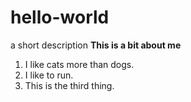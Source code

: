 # hello-world
a short description
**This is a bit about me**
1. I like cats more than dogs.
2. I like to run.
3. This is the third thing.

